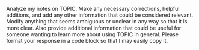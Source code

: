 Analyze my notes on TOPIC.
Make any necessary corrections, helpful additions, and add any other information that could be considered relevant.
Modify anything that seems ambiguous or unclear in any way so that it is more clear.
Also provide additional information that could be useful for someone wanting to learn more about using TOPIC in general.
Please format your response in a code block so that I may easily copy it.

